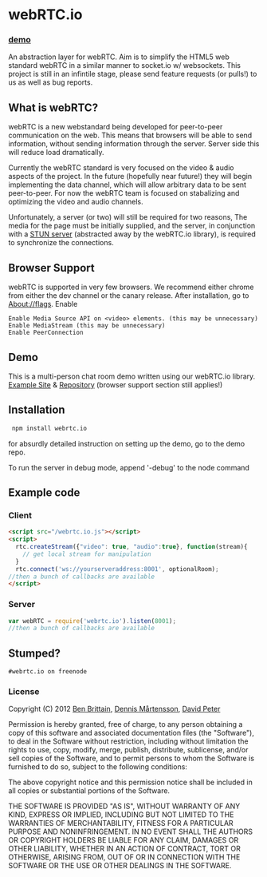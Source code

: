 # webRTC.io
### [demo](http://bit.ly/webrtcio)
An abstraction layer for webRTC. Aim is to simplify the HTML5 web standard webRTC in a similar manner to socket.io w/ websockets. This project is still in an infintile stage, please send feature requests (or pulls!) to us as well as bug reports.

## What is webRTC?
webRTC is a new webstandard being developed for peer-to-peer communication on the web. This means that browsers will be able to send information, without sending information through the server. Server side this will reduce load dramatically. 

Currently the webRTC standard is very focused on the video & audio aspects of the project. In the future (hopefully near future!) they will begin implementing the data channel, which will allow arbitrary data to be sent peer-to-peer. For now the webRTC team is focused on stabalizing and optimizing the video and audio channels.

Unfortunately, a server (or two) will still be required for two reasons, The media for the page must be initially supplied, and the server, in conjunction with a [STUN server](http://en.wikipedia.org/wiki/STUN) (abstracted away by the webRTC.io library), is required to synchronize the connections.

## Browser Support
webRTC is supported in very few browsers. We recommend either chrome from either the dev channel or the canary release.
After installation, go to [About://flags](chrome://flags/). Enable
```
Enable Media Source API on <video> elements. (this may be unnecessary)
Enable MediaStream (this may be unnecessary)
Enable PeerConnection
```

## Demo
This is a multi-person chat room demo written using our webRTC.io library. [Example Site](http://multiwebrtc.nodejitsu.com) & [Repository](http://www.github.com/webRTC/webrtc.io-demo/) (browser support section still applies!)

## Installation
```bash
 npm install webrtc.io
```
for absurdly detailed instruction on setting up the demo, go to the demo repo.

To run the server in debug mode, append '-debug' to the node command

## Example code

### Client


```html
<script src="/webrtc.io.js"></script>
<script>
  rtc.createStream({"video": true, "audio":true}, function(stream){
    // get local stream for manipulation
  }
  rtc.connect('ws://yourserveraddress:8001', optionalRoom);
//then a bunch of callbacks are available
</script>
```

### Server

```javascript
var webRTC = require('webrtc.io').listen(8001);
//then a bunch of callbacks are available
```

## Stumped?
```
#webrtc.io on freenode
```

### License
Copyright (C) 2012 [Ben Brittain](https://github.com/cavedweller), [Dennis Mårtensson](https://github.com/dennismartensson), [David Peter](https://github.com/sarenji)

Permission is hereby granted, free of charge, to any person obtaining a copy of this software and associated documentation files (the "Software"), to deal in the Software without restriction, including without limitation the rights to use, copy, modify, merge, publish, distribute, sublicense, and/or sell copies of the Software, and to permit persons to whom the Software is furnished to do so, subject to the following conditions:

The above copyright notice and this permission notice shall be included in all copies or substantial portions of the Software.

THE SOFTWARE IS PROVIDED "AS IS", WITHOUT WARRANTY OF ANY KIND, EXPRESS OR IMPLIED, INCLUDING BUT NOT LIMITED TO THE WARRANTIES OF MERCHANTABILITY, FITNESS FOR A PARTICULAR PURPOSE AND NONINFRINGEMENT. IN NO EVENT SHALL THE AUTHORS OR COPYRIGHT HOLDERS BE LIABLE FOR ANY CLAIM, DAMAGES OR OTHER LIABILITY, WHETHER IN AN ACTION OF CONTRACT, TORT OR OTHERWISE, ARISING FROM, OUT OF OR IN CONNECTION WITH THE SOFTWARE OR THE USE OR OTHER DEALINGS IN THE SOFTWARE.
